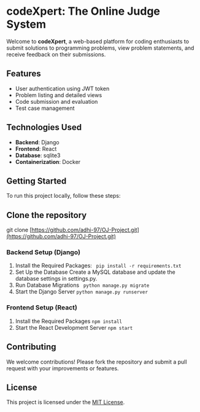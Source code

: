 # codeXpert: The Online Judge System

Welcome to **codeXpert**, a web-based platform for coding enthusiasts to submit solutions to programming problems, view problem statements, and receive feedback on their submissions. 

## Features

- User authentication using JWT token
- Problem listing and detailed views
- Code submission and evaluation
- Test case management

## Technologies Used

- **Backend**: Django
- **Frontend**: React
- **Database**: sqlite3
- **Containerization**: Docker

## Getting Started

To run this project locally, follow these steps:

## Clone the repository

git clone [https://github.com/adhi-97/OJ-Project.git](https://github.com/adhi-97/OJ-Project.git)

### Backend Setup (Django)

1. Install the Required Packages:
   ``` pip install -r requirements.txt```
2. Set Up the Database
   Create a MySQL database and update the database settings in settings.py.
3. Run Database Migrations
``` python manage.py migrate```
4. Start the Django Server
``` python manage.py runserver  ```

### Frontend Setup (React)

1. Install the Required Packages
   ``` npm install ```
2. Start the React Development Server
   ``` npm start ```

## Contributing
We welcome contributions! Please fork the repository and submit a pull request with your improvements or features.

## License
This project is licensed under the [MIT License](LICENSE).

